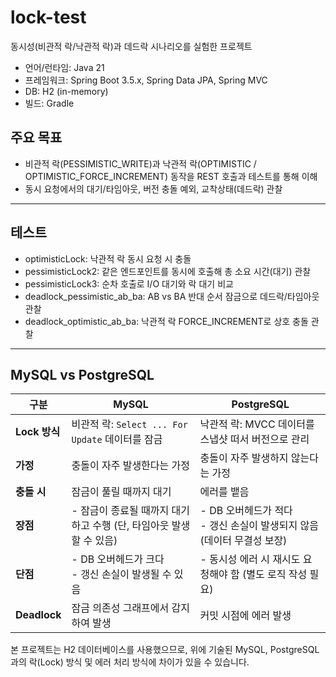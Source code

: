 # lock-test

동시성(비관적 락/낙관적 락)과 데드락 시나리오를 실험한 프로젝트

- 언어/런타임: Java 21
- 프레임워크: Spring Boot 3.5.x, Spring Data JPA, Spring MVC
- DB: H2 (in-memory)
- 빌드: Gradle

## 주요 목표
- 비관적 락(PESSIMISTIC_WRITE)과 낙관적 락(OPTIMISTIC / OPTIMISTIC_FORCE_INCREMENT) 동작을 REST 호출과 테스트를 통해 이해
- 동시 요청에서의 대기/타임아웃, 버전 충돌 예외, 교착상태(데드락) 관찰

---

## 테스트

- optimisticLock: 낙관적 락 동시 요청 시 충돌
- pessimisticLock2: 같은 엔드포인트를 동시에 호출해 총 소요 시간(대기) 관찰
- pessimisticLock3: 순차 호출로 I/O 대기와 락 대기 비교
- deadlock_pessimistic_ab_ba: AB vs BA 반대 순서 잠금으로 데드락/타임아웃 관찰
- deadlock_optimistic_ab_ba: 낙관적 락 FORCE_INCREMENT로 상호 충돌 관찰
---

## MySQL vs PostgreSQL

| 구분 | MySQL | PostgreSQL                                      |
|---|---|-------------------------------------------------|
| **Lock 방식** | 비관적 락: `Select ... For Update` 데이터를 잠금 | 낙관적 락: MVCC 데이터를 스냅샷 떠서 버전으로 관리                 |
| **가정** | 충돌이 자주 발생한다는 가정 | 충돌이 자주 발생하지 않는다는 가정                             |
| **충돌 시** | 잠금이 풀릴 때까지 대기 | 에러를 뱉음                                          |
| **장점** | - 잠금이 종료될 때까지 대기하고 수행 (단, 타임아웃 발생할 수 있음) | - DB 오버헤드가 적다 <br>- 갱신 손실이 발생되지 않음 (데이터 무결성 보장) |
| **단점** | - DB 오버헤드가 크다 <br>- 갱신 손실이 발생될 수 있음 | - 동시성 에러 시 재시도 요청해야 함 (별도 로직 작성 필요)             |
| **Deadlock** | 잠금 의존성 그래프에서 감지하여 발생 | 커밋 시점에 에러 발생                                    |

본 프로젝트는 H2 데이터베이스를 사용했으므로, 위에 기술된 MySQL, PostgreSQL과의 락(Lock) 방식 및 에러 처리 방식에 차이가 있을 수 있습니다.

